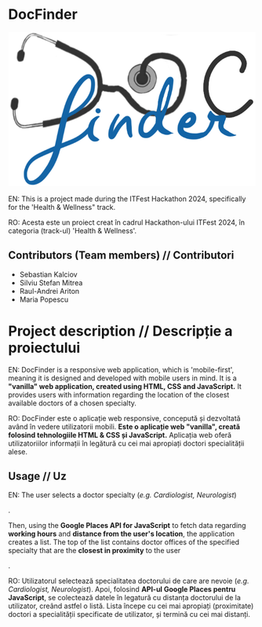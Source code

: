 # DocFinder
![DocFinder logo](https://raw.githubusercontent.com/sebastiankalciov/docfinder/main/source/public/meta/logo.png "DocFinder logo")

EN: This is a project made during the ITFest Hackathon 2024, specifically for the 'Health & Wellness" track.

RO: Acesta este un proiect creat în cadrul Hackathon-ului ITFest 2024, în categoria (track-ul) 'Health & Wellness'.
## Contributors (Team members) // Contributori

 - Sebastian Kalciov
 - Silviu Stefan Mitrea
 - Raul-Andrei Ariton
 - Maria Popescu

# Project description // Descripție a proiectului
EN: DocFinder is a responsive web application, which is 'mobile-first', meaning it is designed and developed with mobile users in mind. It is a **"vanilla" web application, created using HTML, CSS and JavaScript.**
It provides users with information regarding the location of the closest available doctors of a chosen specialty.

RO: DocFinder este o aplicație web responsive, concepută și dezvoltată având în vedere utilizatorii mobili. **Este o aplicație web "vanilla", creată folosind tehnologiile HTML & CSS și JavaScript.**
Aplicația web oferă utilizatoriilor informații în legătură cu cei mai apropiați doctori specialității alese.

## Usage // Uz
EN: The user selects a doctor specialty (*e.g. Cardiologist, Neurologist*)
<!-- , and a date on which he/she wishes to book an appointment (either *as soon as possible*, or a specified date and time interval)  -->.
Then, using the **Google Places API for JavaScript** to fetch data regarding **working hours** and **distance from the user's location**, the application creates a list.
The top of the list contains doctor offices of the specified specialty that are the **closest in proximity** to the user
<!-- , and that are **open as soon as possible** in relation to the date specified by the user (if any) -->.

RO: Utilizatorul selectează specialitatea doctorului de care are nevoie (*e.g. Cardiologist, Neurologist*).
Apoi, folosind **API-ul Google Places pentru JavaScript**, se colectează datele în legatură cu distanța doctorului de la utilizator, creând astfel o listă.
Lista începe cu cei mai apropiați (proximitate) doctori a specialității specificate de utilizator, și termină cu cei mai distanți.